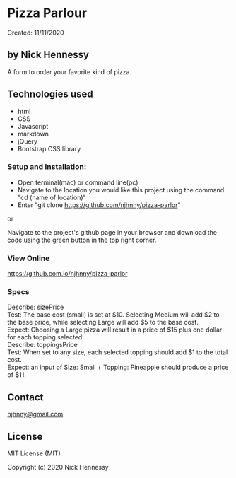 # Pizza Parlour
Created: 11/11/2020
## by Nick Hennessy
A form to order your favorite kind of pizza.
## Technologies used
* html
* CSS
* Javascript
* markdown
* jQuery
* Bootstrap CSS library
### Setup and Installation:
* Open terminal(mac) or command line(pc)
* Navigate to the location you would like this project using the command "cd (name of location)"
* Enter "git clone https://github.com/njhnny/pizza-parlor"

or

Navigate to the project's github page in your browser and download the code using the green button in the top right corner.
### View Online
https://github.com.io/njhnny/pizza-parlor
### Specs
Describe: sizePrice  
Test: The base cost (small) is set at $10. Selecting Medium will add $2 to the base price, while selecting Large will add $5 to the base cost.  
Expect: Choosing a Large pizza will result in a price of $15 plus one dollar for each topping selected.  
Describe: toppingsPrice  
Test: When set to any size, each selected topping should add $1 to the total cost.  
Expect: an input of Size: Small + Topping: Pineapple should produce a price of $11.  
## Contact
njhnny@gmail.com
## License
MIT License (MIT)

Copyright (c) 2020 Nick Hennessy